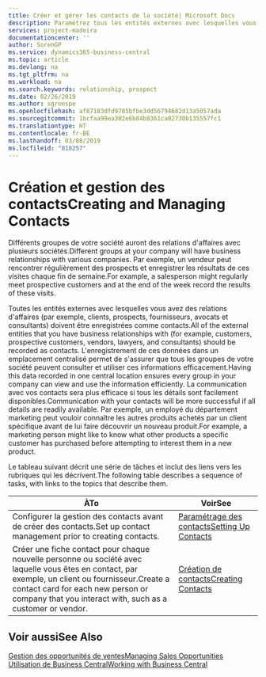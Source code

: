 ```yaml
---
title: Créer et gérer les contacts de la société| Microsoft Docs
description: Paramétrez tous les entités externes avec lesquelles vous avez une relation d'affaires (par exemple les prospects, les clients, les fournisseurs, et les consultants) comme contacts.
services: project-madeira
documentationcenter: ''
author: SorenGP
ms.service: dynamics365-business-central
ms.topic: article
ms.devlang: na
ms.tgt_pltfrm: na
ms.workload: na
ms.search.keywords: relationship, prospect
ms.date: 02/26/2019
ms.author: sgroespe
ms.openlocfilehash: af87183dfd9785bfbe3dd56794682d13a5057ada
ms.sourcegitcommit: 1bcfaa99ea302e6b84b8361ca02730b135557fc1
ms.translationtype: HT
ms.contentlocale: fr-BE
ms.lasthandoff: 03/08/2019
ms.locfileid: "818257"
---
```

# <a name="creating-and-managing-contacts"></a><span data-ttu-id="7c4ef-103">Création et gestion des contacts</span><span class="sxs-lookup"><span data-stu-id="7c4ef-103">Creating and Managing Contacts</span></span>
<span data-ttu-id="7c4ef-104">Différents groupes de votre société auront des relations d'affaires avec plusieurs sociétés.</span><span class="sxs-lookup"><span data-stu-id="7c4ef-104">Different groups at your company will have business relationships with various companies.</span></span> <span data-ttu-id="7c4ef-105">Par exemple, un vendeur peut rencontrer régulièrement des prospects et enregistrer les résultats de ces visites chaque fin de semaine.</span><span class="sxs-lookup"><span data-stu-id="7c4ef-105">For example, a salesperson might regularly meet prospective customers and at the end of the week record the results of these visits.</span></span>

<span data-ttu-id="7c4ef-106">Toutes les entités externes avec lesquelles vous avez des relations d'affaires (par exemple, clients, prospects, fournisseurs, avocats et consultants) doivent être enregistrées comme contacts.</span><span class="sxs-lookup"><span data-stu-id="7c4ef-106">All of the external entities that you have business relationships with (for example, customers, prospective customers, vendors, lawyers, and consultants) should be recorded as contacts.</span></span> <span data-ttu-id="7c4ef-107">L'enregistrement de ces données dans un emplacement centralisé permet de s'assurer que tous les groupes de votre société peuvent consulter et utiliser ces informations efficacement.</span><span class="sxs-lookup"><span data-stu-id="7c4ef-107">Having this data recorded in one central location ensures every group in your company can view and use the information efficiently.</span></span> <span data-ttu-id="7c4ef-108">La communication avec vos contacts sera plus efficace si tous les détails sont facilement disponibles.</span><span class="sxs-lookup"><span data-stu-id="7c4ef-108">Communication with your contacts will be more successful if all details are readily available.</span></span> <span data-ttu-id="7c4ef-109">Par exemple, un employé du département marketing peut vouloir connaître les autres produits achetés par un client spécifique avant de lui faire découvrir un nouveau produit.</span><span class="sxs-lookup"><span data-stu-id="7c4ef-109">For example, a marketing person might like to know what other products a specific customer has purchased before attempting to interest them in a new product.</span></span>

<span data-ttu-id="7c4ef-110">Le tableau suivant décrit une série de tâches et inclut des liens vers les rubriques qui les décrivent.</span><span class="sxs-lookup"><span data-stu-id="7c4ef-110">The following table describes a sequence of tasks, with links to the topics that describe them.</span></span>

| <span data-ttu-id="7c4ef-111">À</span><span class="sxs-lookup"><span data-stu-id="7c4ef-111">To</span></span> | <span data-ttu-id="7c4ef-112">Voir</span><span class="sxs-lookup"><span data-stu-id="7c4ef-112">See</span></span> |
| --- | --- |
| <span data-ttu-id="7c4ef-113">Configurer la gestion des contacts avant de créer des contacts.</span><span class="sxs-lookup"><span data-stu-id="7c4ef-113">Set up contact management prior to creating contacts.</span></span> |[<span data-ttu-id="7c4ef-114">Paramétrage des contacts</span><span class="sxs-lookup"><span data-stu-id="7c4ef-114">Setting Up Contacts</span></span>](marketing-setup-contacts.md) |
| <span data-ttu-id="7c4ef-115">Créer une fiche contact pour chaque nouvelle personne ou société avec laquelle vous êtes en contact, par exemple, un client ou fournisseur.</span><span class="sxs-lookup"><span data-stu-id="7c4ef-115">Create a contact card for each new person or company that you interact with, such as a customer or vendor.</span></span> |[<span data-ttu-id="7c4ef-116">Création de contacts</span><span class="sxs-lookup"><span data-stu-id="7c4ef-116">Creating Contacts</span></span>](marketing-create-contact-companies.md) |

## <a name="see-also"></a><span data-ttu-id="7c4ef-117">Voir aussi</span><span class="sxs-lookup"><span data-stu-id="7c4ef-117">See Also</span></span>
[<span data-ttu-id="7c4ef-118">Gestion des opportunités de ventes</span><span class="sxs-lookup"><span data-stu-id="7c4ef-118">Managing Sales Opportunities</span></span>](marketing-manage-sales-opportunities.md)  
[<span data-ttu-id="7c4ef-119">Utilisation de Business Central</span><span class="sxs-lookup"><span data-stu-id="7c4ef-119">Working with Business Central</span></span>](ui-work-product.md)  
